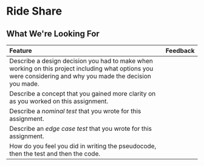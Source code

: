 # Ride Share
## What We're Looking For

| Feature | Feedback    |
| :------------- | :------------- |
| Describe a design decision you had to make when working on this project including what options you were considering and why you made the decision you made.       |        |
| Describe a concept that you gained more clarity on as you worked on this assignment. |    |
| Describe a _nominal test_ that you wrote for this assignment. |    |
| Describe an _edge case test_ that you wrote for this assignment. |    |
| How do you feel you did in writing the pseudocode, then the test and then the code. |   | 
